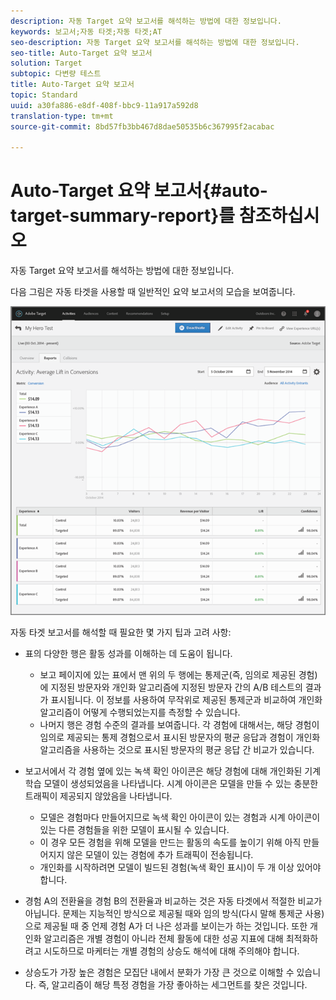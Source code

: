 ```yaml
---
description: 자동 Target 요약 보고서를 해석하는 방법에 대한 정보입니다.
keywords: 보고서;자동 타겟;자동 타겟;AT
seo-description: 자동 Target 요약 보고서를 해석하는 방법에 대한 정보입니다.
seo-title: Auto-Target 요약 보고서
solution: Target
subtopic: 다변량 테스트
title: Auto-Target 요약 보고서
topic: Standard
uuid: a30fa886-e8df-408f-bbc9-11a917a592d8
translation-type: tm+mt
source-git-commit: 8bd57fb3bb467d8dae50535b6c367995f2acabac

---
```



# Auto-Target 요약 보고서{#auto-target-summary-report}를 참조하십시오

자동 Target 요약 보고서를 해석하는 방법에 대한 정보입니다.

다음 그림은 자동 타겟을 사용할 때 일반적인 요약 보고서의 모습을 보여줍니다.

![](assets/autotarget.png)

자동 타겟 보고서를 해석할 때 필요한 몇 가지 팁과 고려 사항:

* 표의 다양한 행은 활동 성과를 이해하는 데 도움이 됩니다.

   * 보고 페이지에 있는 표에서 맨 위의 두 행에는 통제군(즉, 임의로 제공된 경험)에 지정된 방문자와 개인화 알고리즘에 지정된 방문자 간의 A/B 테스트의 결과가 표시됩니다. 이 정보를 사용하여 무작위로 제공된 통제군과 비교하여 개인화 알고리즘이 어떻게 수행되었는지를 측정할 수 있습니다.
   * 나머지 행은 경험 수준의 결과를 보여줍니다. 각 경험에 대해서는, 해당 경험이 임의로 제공되는 통제 경험으로서 표시된 방문자의 평균 응답과 경험이 개인화 알고리즘을 사용하는 것으로 표시된 방문자의 평균 응답 간 비교가 있습니다.

* 보고서에서 각 경험 옆에 있는 녹색 확인 아이콘은 해당 경험에 대해 개인화된 기계 학습 모델이 생성되었음을 나타냅니다. 시계 아이콘은 모델을 만들 수 있는 충분한 트래픽이 제공되지 않았음을 나타냅니다.

   * 모델은 경험마다 만들어지므로 녹색 확인 아이콘이 있는 경험과 시계 아이콘이 있는 다른 경험들을 위한 모델이 표시될 수 있습니다.
   * 이 경우 모든 경험을 위해 모델을 만드는 활동의 속도를 높이기 위해 아직 만들어지지 않은 모델이 있는 경험에 추가 트래픽이 전송됩니다.
   * 개인화를 시작하려면 모델이 빌드된 경험(녹색 확인 표시)이 두 개 이상 있어야 합니다.

* 경험 A의 전환율을 경험 B의 전환율과 비교하는 것은 자동 타겟에서 적절한 비교가 아닙니다. 문제는 지능적인 방식으로 제공될 때와 임의 방식(다시 말해 통제군 사용)으로 제공될 때 중 언제 경험 A가 더 나은 성과를 보이는가 하는 것입니다. 또한 개인화 알고리즘은 개별 경험이 아니라 전체 활동에 대한 성공 지표에 대해 최적화하려고 시도하므로 마케터는 개별 경험의 상승도 해석에 대해 주의해야 합니다.
* 상승도가 가장 높은 경험은 모집단 내에서 분화가 가장 큰 것으로 이해할 수 있습니다. 즉, 알고리즘이 해당 특정 경험을 가장 좋아하는 세그먼트를 찾은 것입니다.


